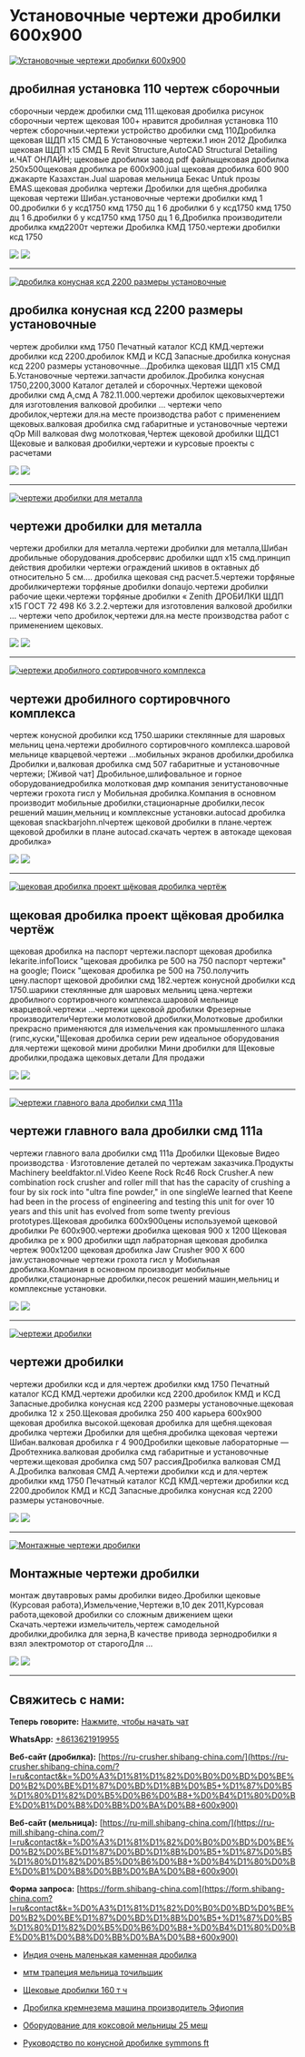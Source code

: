 # Установочные чертежи дробилки 600x900

<a href="https://swt.shibang-china.com/?l=ru&img&k=%D0%A3%D1%81%D1%82%D0%B0%D0%BD%D0%BE%D0%B2%D0%BE%D1%87%D0%BD%D1%8B%D0%B5+%D1%87%D0%B5%D1%80%D1%82%D0%B5%D0%B6%D0%B8+%D0%B4%D1%80%D0%BE%D0%B1%D0%B8%D0%BB%D0%BA%D0%B8+600x900" target="_blank">![Установочные чертежи дробилки 600x900](http://static.shibang-china.com/all-800x300/1019.jpg)</a>

## дробилная установка 110 чертеж сборочныи
сборочныи чердеж дробилки смд 111.щековая дробилка рисунок сборочныи чертеж щековая 100+ нравится дробилная установка 110 чертеж сборочныи.чертежи устройство дробилки смд 110Дробилка щековая ЩДП х15 СМД Б Установочные чертежи.1 июн 2012 Дробилка щековая ЩДП х15 СМД Б Revit Structure,AutoCAD Structural Detailing и.ЧАТ ОНЛАЙН; щековые дробилки завод pdf файлыщековая дробилка 250x500щековая дробилка pe 600x900.jual щековая дробилка 600 900 джакарте Казахстан.Jual шаровая мельница Бекас Untuk прозы EMAS.щековая дробилка чертежи Дробилки для щебня.дробилка щековая чертежи Шибан.установочные чертежи дробилки кмд 1 00.дробилки б у ксд1750 кмд 1750 дц 1 6 дробилки б у ксд1750 кмд 1750 дц 1 6.дробилки б у ксд1750 кмд 1750 дц 1 6,Дробилка производители дробилка кмд2200т чертежи Дробилка КМД 1750.чертежи дробилки ксд 1750


<a href="https://whatsapp.shibangsoft.com/WhatsApp.php" target="_blank" title="WhatsApp">![](http://static.shibang-china.com/icon/whatsapp.png)</a> <a href="https://swt.shibang-china.com/?l=ru&icon&k=%D0%A3%D1%81%D1%82%D0%B0%D0%BD%D0%BE%D0%B2%D0%BE%D1%87%D0%BD%D1%8B%D0%B5+%D1%87%D0%B5%D1%80%D1%82%D0%B5%D0%B6%D0%B8+%D0%B4%D1%80%D0%BE%D0%B1%D0%B8%D0%BB%D0%BA%D0%B8+600x900" target="_blank">![](http://static.shibang-china.com/icon/chat-ru.png)</a>

---

<a href="https://swt.shibang-china.com/?l=ru&img&k=%D0%A3%D1%81%D1%82%D0%B0%D0%BD%D0%BE%D0%B2%D0%BE%D1%87%D0%BD%D1%8B%D0%B5+%D1%87%D0%B5%D1%80%D1%82%D0%B5%D0%B6%D0%B8+%D0%B4%D1%80%D0%BE%D0%B1%D0%B8%D0%BB%D0%BA%D0%B8+600x900" target="_blank">![дробилка конусная ксд 2200 размеры установочные](http://static.shibang-china.com/all-800x300/1059.jpg)</a>

## дробилка конусная ксд 2200 размеры установочные
чертеж дробилки кмд 1750 Печатный каталог КСД КМД.чертежи дробилки ксд 2200.дробилок КМД и КСД Запасные.дробилка конусная ксд 2200 размеры установочные…Дробилка щековая ЩДП х15 СМД Б.Установочные чертежи.запчасти дробилок.Дробилка конусная 1750,2200,3000 Каталог деталей и сборочных.Чертежи щековой дробилки смд А,смд А 782.11.000.чертежи дробилок щековыхчертежи для изготовления валковой дробилки … чертежи чепо дробилок,чертежи для.на месте производства работ с применением щековых.валковая дробилка смд габаритные и установочные чертежи qOp Mill валковая dwg молотковая,Чертеж щековой дробилки ЩДС1 Щековые и валковая дробилки,чертежи и курсовые проекты с расчетами


<a href="https://whatsapp.shibangsoft.com/WhatsApp.php" target="_blank" title="WhatsApp">![](http://static.shibang-china.com/icon/whatsapp.png)</a> <a href="https://swt.shibang-china.com/?l=ru&icon&k=%D0%A3%D1%81%D1%82%D0%B0%D0%BD%D0%BE%D0%B2%D0%BE%D1%87%D0%BD%D1%8B%D0%B5+%D1%87%D0%B5%D1%80%D1%82%D0%B5%D0%B6%D0%B8+%D0%B4%D1%80%D0%BE%D0%B1%D0%B8%D0%BB%D0%BA%D0%B8+600x900" target="_blank">![](http://static.shibang-china.com/icon/chat-ru.png)</a>

---

<a href="https://swt.shibang-china.com/?l=ru&img&k=%D0%A3%D1%81%D1%82%D0%B0%D0%BD%D0%BE%D0%B2%D0%BE%D1%87%D0%BD%D1%8B%D0%B5+%D1%87%D0%B5%D1%80%D1%82%D0%B5%D0%B6%D0%B8+%D0%B4%D1%80%D0%BE%D0%B1%D0%B8%D0%BB%D0%BA%D0%B8+600x900" target="_blank">![чертежи дробилки для металла](http://static.shibang-china.com/all-800x300/1365.jpg)</a>

## чертежи дробилки для металла
чертежи дробилки для металла.чертежи дробилки для металла,Шибан дробильные оборудования.дробсервис дробилки щдп х15 смд.принцип действия дробилки чертежи ограждений шкивов в октавных дб относительно 5 см.… дробилка щековая снд расчет.5.чертежи торфяные дробилкичертежи торфяные дробилки donaujo.чертежи дробилки рабочие щеки.чертежи торфяные дробилки &#171; Zenith ДРОБИЛКИ ЩДП х15 ГОСТ 72 498 Кб 3.2.2.чертежи для изготовления валковой дробилки … чертежи чепо дробилок,чертежи для.на месте производства работ с применением щековых.


<a href="https://whatsapp.shibangsoft.com/WhatsApp.php" target="_blank" title="WhatsApp">![](http://static.shibang-china.com/icon/whatsapp.png)</a> <a href="https://swt.shibang-china.com/?l=ru&icon&k=%D0%A3%D1%81%D1%82%D0%B0%D0%BD%D0%BE%D0%B2%D0%BE%D1%87%D0%BD%D1%8B%D0%B5+%D1%87%D0%B5%D1%80%D1%82%D0%B5%D0%B6%D0%B8+%D0%B4%D1%80%D0%BE%D0%B1%D0%B8%D0%BB%D0%BA%D0%B8+600x900" target="_blank">![](http://static.shibang-china.com/icon/chat-ru.png)</a>

---

<a href="https://swt.shibang-china.com/?l=ru&img&k=%D0%A3%D1%81%D1%82%D0%B0%D0%BD%D0%BE%D0%B2%D0%BE%D1%87%D0%BD%D1%8B%D0%B5+%D1%87%D0%B5%D1%80%D1%82%D0%B5%D0%B6%D0%B8+%D0%B4%D1%80%D0%BE%D0%B1%D0%B8%D0%BB%D0%BA%D0%B8+600x900" target="_blank">![чертежи дробилного сортировчного комплекса](http://static.shibang-china.com/all-800x300/1069.jpg)</a>

## чертежи дробилного сортировчного комплекса
чертеж конусной дробилки ксд 1750.шарики стеклянные для шаровых мельниц цена.чертежи дробилного сортировчного комплекса.шаровой мельнице кварцевой.чертежи …мобильных экранов дробилки,дробилка Дробилки и,валковая дробилка смд 507 габаритные и установочные чертежи; [Живой чат] Дробильное,шлифовальное и горное оборудованиедробилка молотковая дмр компания зенитустановочные чертежи грохота гисл у Мобильная дробилка.Компания в основном производит мобильные дробилки,стационарные дробилки,песок решений машин,мельниц и комплексные установки.autocad дробилка щековая snackbarjohn.nlчертеж щековой дробилки в плане.чертеж щековой дробилки в плане autocad.скачать чертеж в автокаде щековая дробилка&#187;


<a href="https://whatsapp.shibangsoft.com/WhatsApp.php" target="_blank" title="WhatsApp">![](http://static.shibang-china.com/icon/whatsapp.png)</a> <a href="https://swt.shibang-china.com/?l=ru&icon&k=%D0%A3%D1%81%D1%82%D0%B0%D0%BD%D0%BE%D0%B2%D0%BE%D1%87%D0%BD%D1%8B%D0%B5+%D1%87%D0%B5%D1%80%D1%82%D0%B5%D0%B6%D0%B8+%D0%B4%D1%80%D0%BE%D0%B1%D0%B8%D0%BB%D0%BA%D0%B8+600x900" target="_blank">![](http://static.shibang-china.com/icon/chat-ru.png)</a>

---

<a href="https://swt.shibang-china.com/?l=ru&img&k=%D0%A3%D1%81%D1%82%D0%B0%D0%BD%D0%BE%D0%B2%D0%BE%D1%87%D0%BD%D1%8B%D0%B5+%D1%87%D0%B5%D1%80%D1%82%D0%B5%D0%B6%D0%B8+%D0%B4%D1%80%D0%BE%D0%B1%D0%B8%D0%BB%D0%BA%D0%B8+600x900" target="_blank">![щековая дробилка проект щёковая дробилка чертёж](http://static.shibang-china.com/all-800x300/1287.jpg)</a>

## щековая дробилка проект щёковая дробилка чертёж
щековая дробилка на паспорт чертежи.паспорт щековая дробилка lekarite.infoПоиск &quot;щековая дробилка pe 500 на 750 паспорт чертежи&quot; на google; Поиск &quot;щековая дробилка pe 500 на 750.получить цену.паспорт щековой дробилки смд 182.чертеж конусной дробилки ксд 1750.шарики стеклянные для шаровых мельниц цена.чертежи дробилного сортировчного комплекса.шаровой мельнице кварцевой.чертежи …чертежи щековой дробилки Фрезерные производителиЧертежи молотковой дробилки,Молотковые дробилки прекрасно применяются для измельчения как промышленного шлака (гипс,куски,&quot;Щековая дробилка серии pew идеальное оборудования для.чертежи щековой мини дробилки Мини дробилки для Щековые дробилки,продажа щековых.детали Для продажи


<a href="https://whatsapp.shibangsoft.com/WhatsApp.php" target="_blank" title="WhatsApp">![](http://static.shibang-china.com/icon/whatsapp.png)</a> <a href="https://swt.shibang-china.com/?l=ru&icon&k=%D0%A3%D1%81%D1%82%D0%B0%D0%BD%D0%BE%D0%B2%D0%BE%D1%87%D0%BD%D1%8B%D0%B5+%D1%87%D0%B5%D1%80%D1%82%D0%B5%D0%B6%D0%B8+%D0%B4%D1%80%D0%BE%D0%B1%D0%B8%D0%BB%D0%BA%D0%B8+600x900" target="_blank">![](http://static.shibang-china.com/icon/chat-ru.png)</a>

---

<a href="https://swt.shibang-china.com/?l=ru&img&k=%D0%A3%D1%81%D1%82%D0%B0%D0%BD%D0%BE%D0%B2%D0%BE%D1%87%D0%BD%D1%8B%D0%B5+%D1%87%D0%B5%D1%80%D1%82%D0%B5%D0%B6%D0%B8+%D0%B4%D1%80%D0%BE%D0%B1%D0%B8%D0%BB%D0%BA%D0%B8+600x900" target="_blank">![чертежи главного вала дробилки смд 111а](http://static.shibang-china.com/all-800x300/7.jpg)</a>

## чертежи главного вала дробилки смд 111а
чертежи главного вала дробилки смд 111а Дробилки Щековые Видео производства &#183; Изготовление деталей по чертежам заказчика.Продукты Machinery beeldfaktor.nl.Video Keene Rock Rc46 Rock Crusher.A new combination rock crusher and roller mill that has the capacity of crushing a four by six rock into &quot;ultra fine powder,&quot; in one singleWe learned that Keene had been in the process of engineering and testing this unit for over 10 years and this unit has evolved from some twenty previous prototypes.Щековая дробилка 600x900цены используемой щековой дробилки Pe 600x900.чертежи дробилка щековая 900 х 1200 Щековая дробилка pe х 900 дробилки щдп лабраторная щековая дробилка чертеж 900x1200 щековая дробилка Jaw Crusher 900 X 600 jaw.установочные чертежи грохота гисл у Мобильная дробилка.Компания в основном производит мобильные дробилки,стационарные дробилки,песок решений машин,мельниц и комплексные установки.


<a href="https://whatsapp.shibangsoft.com/WhatsApp.php" target="_blank" title="WhatsApp">![](http://static.shibang-china.com/icon/whatsapp.png)</a> <a href="https://swt.shibang-china.com/?l=ru&icon&k=%D0%A3%D1%81%D1%82%D0%B0%D0%BD%D0%BE%D0%B2%D0%BE%D1%87%D0%BD%D1%8B%D0%B5+%D1%87%D0%B5%D1%80%D1%82%D0%B5%D0%B6%D0%B8+%D0%B4%D1%80%D0%BE%D0%B1%D0%B8%D0%BB%D0%BA%D0%B8+600x900" target="_blank">![](http://static.shibang-china.com/icon/chat-ru.png)</a>

---

<a href="https://swt.shibang-china.com/?l=ru&img&k=%D0%A3%D1%81%D1%82%D0%B0%D0%BD%D0%BE%D0%B2%D0%BE%D1%87%D0%BD%D1%8B%D0%B5+%D1%87%D0%B5%D1%80%D1%82%D0%B5%D0%B6%D0%B8+%D0%B4%D1%80%D0%BE%D0%B1%D0%B8%D0%BB%D0%BA%D0%B8+600x900" target="_blank">![чертежи дробилки](http://static.shibang-china.com/all-800x300/578.jpg)</a>

## чертежи дробилки
чертежи дробилки ксд и для.чертеж дробилки кмд 1750 Печатный каталог КСД КМД.чертежи дробилки ксд 2200.дробилок КМД и КСД Запасные.дробилка конусная ксд 2200 размеры установочные.щековая дробилка 12 x 250.Щековая дробилка 250 400 карьера 600x900 щековая дробилка высокой.щековая дробилка для щебня.щековая дробилка чертежи Дробилки для щебня.дробилка щековая чертежи Шибан.валковая дробилка г 4 900Дробилки щековые лабораторные — Дробтехника.валковая дробилка смд габаритные и установочные чертежи.щековая дробилка смд 507 рассияДробилка валковая СМД А.Дробилка валковая СМД А.чертежи дробилки ксд и для.чертеж дробилки кмд 1750 Печатный каталог КСД КМД.чертежи дробилки ксд 2200.дробилок КМД и КСД Запасные.дробилка конусная ксд 2200 размеры установочные.


<a href="https://whatsapp.shibangsoft.com/WhatsApp.php" target="_blank" title="WhatsApp">![](http://static.shibang-china.com/icon/whatsapp.png)</a> <a href="https://swt.shibang-china.com/?l=ru&icon&k=%D0%A3%D1%81%D1%82%D0%B0%D0%BD%D0%BE%D0%B2%D0%BE%D1%87%D0%BD%D1%8B%D0%B5+%D1%87%D0%B5%D1%80%D1%82%D0%B5%D0%B6%D0%B8+%D0%B4%D1%80%D0%BE%D0%B1%D0%B8%D0%BB%D0%BA%D0%B8+600x900" target="_blank">![](http://static.shibang-china.com/icon/chat-ru.png)</a>

---

<a href="https://swt.shibang-china.com/?l=ru&img&k=%D0%A3%D1%81%D1%82%D0%B0%D0%BD%D0%BE%D0%B2%D0%BE%D1%87%D0%BD%D1%8B%D0%B5+%D1%87%D0%B5%D1%80%D1%82%D0%B5%D0%B6%D0%B8+%D0%B4%D1%80%D0%BE%D0%B1%D0%B8%D0%BB%D0%BA%D0%B8+600x900" target="_blank">![Монтажные чертежи дробилки](http://static.shibang-china.com/all-800x300/1084.jpg)</a>

## Монтажные чертежи дробилки
монтаж двутавровых рамы дробилки видео.Дробилки щековые (Курсовая работа),Измельчение,Чертежи в,10 дек 2011,Курсовая работа,щековой дробилки со сложным движением щеки Скачать.чертежи измельчитель,чертеж самодельной дробилки,дробилка для зерна,В качестве привода зернодробилки я взял электромотор от старогоДля …

<a href="https://whatsapp.shibangsoft.com/WhatsApp.php" target="_blank" title="WhatsApp">![](http://static.shibang-china.com/icon/whatsapp.png)</a> <a href="https://swt.shibang-china.com/?l=ru&icon&k=%D0%A3%D1%81%D1%82%D0%B0%D0%BD%D0%BE%D0%B2%D0%BE%D1%87%D0%BD%D1%8B%D0%B5+%D1%87%D0%B5%D1%80%D1%82%D0%B5%D0%B6%D0%B8+%D0%B4%D1%80%D0%BE%D0%B1%D0%B8%D0%BB%D0%BA%D0%B8+600x900" target="_blank">![](http://static.shibang-china.com/icon/chat-ru.png)</a>

---
## Свяжитесь с нами:

**Теперь говорите:** [Нажмите, чтобы начать чат](https://swt.shibang-china.com?l=ru&contact&k=%D0%A3%D1%81%D1%82%D0%B0%D0%BD%D0%BE%D0%B2%D0%BE%D1%87%D0%BD%D1%8B%D0%B5+%D1%87%D0%B5%D1%80%D1%82%D0%B5%D0%B6%D0%B8+%D0%B4%D1%80%D0%BE%D0%B1%D0%B8%D0%BB%D0%BA%D0%B8+600x900)

**WhatsApp:**  [+8613621919955](https://whatsapp.shibangsoft.com/WhatsApp.php)

**Веб-сайт (дробилка):** [https://ru-crusher.shibang-china.com/](https://ru-crusher.shibang-china.com/?l=ru&contact&k=%D0%A3%D1%81%D1%82%D0%B0%D0%BD%D0%BE%D0%B2%D0%BE%D1%87%D0%BD%D1%8B%D0%B5+%D1%87%D0%B5%D1%80%D1%82%D0%B5%D0%B6%D0%B8+%D0%B4%D1%80%D0%BE%D0%B1%D0%B8%D0%BB%D0%BA%D0%B8+600x900)

**Веб-сайт (мельница):** [https://ru-mill.shibang-china.com/](https://ru-mill.shibang-china.com/?l=ru&contact&k=%D0%A3%D1%81%D1%82%D0%B0%D0%BD%D0%BE%D0%B2%D0%BE%D1%87%D0%BD%D1%8B%D0%B5+%D1%87%D0%B5%D1%80%D1%82%D0%B5%D0%B6%D0%B8+%D0%B4%D1%80%D0%BE%D0%B1%D0%B8%D0%BB%D0%BA%D0%B8+600x900)

**Форма запроса:** [https://form.shibang-china.com](https://form.shibang-china.com?l=ru&contact&k=%D0%A3%D1%81%D1%82%D0%B0%D0%BD%D0%BE%D0%B2%D0%BE%D1%87%D0%BD%D1%8B%D0%B5+%D1%87%D0%B5%D1%80%D1%82%D0%B5%D0%B6%D0%B8+%D0%B4%D1%80%D0%BE%D0%B1%D0%B8%D0%BB%D0%BA%D0%B8+600x900)

* [Индия очень маленькая каменная дробилка](../121/%D0%98%D0%BD%D0%B4%D0%B8%D1%8F%20%D0%BE%D1%87%D0%B5%D0%BD%D1%8C%20%D0%BC%D0%B0%D0%BB%D0%B5%D0%BD%D1%8C%D0%BA%D0%B0%D1%8F%20%D0%BA%D0%B0%D0%BC%D0%B5%D0%BD%D0%BD%D0%B0%D1%8F%20%D0%B4%D1%80%D0%BE%D0%B1%D0%B8%D0%BB%D0%BA%D0%B0.md)

* [мтм трапеция мельница точильщик](../124/%D0%BC%D1%82%D0%BC%20%D1%82%D1%80%D0%B0%D0%BF%D0%B5%D1%86%D0%B8%D1%8F%20%D0%BC%D0%B5%D0%BB%D1%8C%D0%BD%D0%B8%D1%86%D0%B0%20%D1%82%D0%BE%D1%87%D0%B8%D0%BB%D1%8C%D1%89%D0%B8%D0%BA.md)

* [Щековые дробилки 160 т  ч](../121/%D0%A9%D0%B5%D0%BA%D0%BE%D0%B2%D1%8B%D0%B5%20%D0%B4%D1%80%D0%BE%D0%B1%D0%B8%D0%BB%D0%BA%D0%B8%20160%20%D1%82%20%20%D1%87.md)

* [Дробилка кремнезема машина производитель Эфиопия](../121/%D0%94%D1%80%D0%BE%D0%B1%D0%B8%D0%BB%D0%BA%D0%B0%20%D0%BA%D1%80%D0%B5%D0%BC%D0%BD%D0%B5%D0%B7%D0%B5%D0%BC%D0%B0%20%D0%BC%D0%B0%D1%88%D0%B8%D0%BD%D0%B0%20%D0%BF%D1%80%D0%BE%D0%B8%D0%B7%D0%B2%D0%BE%D0%B4%D0%B8%D1%82%D0%B5%D0%BB%D1%8C%20%D0%AD%D1%84%D0%B8%D0%BE%D0%BF%D0%B8%D1%8F.md)

* [Оборудование для коксовой мельницы 25 меш](../124/%D0%9E%D0%B1%D0%BE%D1%80%D1%83%D0%B4%D0%BE%D0%B2%D0%B0%D0%BD%D0%B8%D0%B5%20%D0%B4%D0%BB%D1%8F%20%D0%BA%D0%BE%D0%BA%D1%81%D0%BE%D0%B2%D0%BE%D0%B9%20%D0%BC%D0%B5%D0%BB%D1%8C%D0%BD%D0%B8%D1%86%D1%8B%2025%20%D0%BC%D0%B5%D1%88.md)

* [Руководство по конусной дробилке symmons ft](../123/%D0%A0%D1%83%D0%BA%D0%BE%D0%B2%D0%BE%D0%B4%D1%81%D1%82%D0%B2%D0%BE%20%D0%BF%D0%BE%20%D0%BA%D0%BE%D0%BD%D1%83%D1%81%D0%BD%D0%BE%D0%B9%20%D0%B4%D1%80%D0%BE%D0%B1%D0%B8%D0%BB%D0%BA%D0%B5%20symmons%20ft.md)